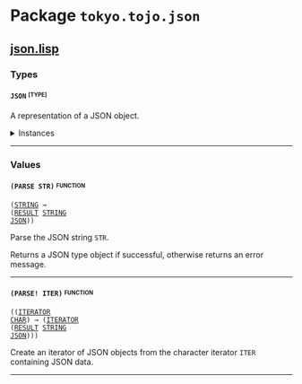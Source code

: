# Package `tokyo.tojo.json`<a name="tokyo.tojo.json-package"></a>

## [json.lisp](https://github.com/tojoqk/json/tree/main/src/json.lisp) <a name="tokyo.tojo.json-json-lisp-file"></a>

### Types

#### <code>JSON</code> <sup><sub>[TYPE]</sub></sup><a name="json-type"></a>

A representation of a JSON object.

<details>
<summary>Instances</summary>

- <code><a href="#runtimerepr-class">RUNTIMEREPR</a> <a href="#json-type">JSON</a></code>
- <code><a href="#eq-class">EQ</a> <a href="#json-type">JSON</a></code>
- <code><a href="#into-class">INTO</a> <a href="#unit-type">UNIT</a> <a href="#json-type">JSON</a></code>
- <code><a href="#into-class">INTO</a> <a href="#boolean-type">BOOLEAN</a> <a href="#json-type">JSON</a></code>
- <code><a href="#into-class">INTO</a> <a href="#string-type">STRING</a> <a href="#json-type">JSON</a></code>
- <code><a href="#into-class">INTO</a> <a href="#double-float-type">DOUBLE-FLOAT</a> <a href="#json-type">JSON</a></code>
- <code><a href="#into-class">INTO</a> (<a href="#list-type">LIST</a> <a href="#json-type">JSON</a>) <a href="#json-type">JSON</a></code>
- <code><a href="#into-class">INTO</a> (<a href="#map-type">MAP</a> <a href="#string-type">STRING</a> <a href="#json-type">JSON</a>) <a href="#json-type">JSON</a></code>
- <code><a href="#into-class">INTO</a> <a href="#json-type">JSON</a> <a href="#string-type">STRING</a></code>
- <code><a href="#tryinto-class">TRYINTO</a> <a href="#string-type">STRING</a> <a href="#json-type">JSON</a></code>

</details>


***

### Values

#### <code>(PARSE STR)</code> <sup><sub>FUNCTION</sub></sup><a name="parse-value"></a>
<code>(<a href="#string-type">STRING</a> &rarr; (<a href="#result-type">RESULT</a> <a href="#string-type">STRING</a> <a href="#json-type">JSON</a>))</code>

Parse the JSON string `STR`.

Returns a JSON type object if successful, otherwise returns an error message.


***

#### <code>(PARSE! ITER)</code> <sup><sub>FUNCTION</sub></sup><a name="parse!-value"></a>
<code>((<a href="#iterator-type">ITERATOR</a> <a href="#char-type">CHAR</a>) &rarr; (<a href="#iterator-type">ITERATOR</a> (<a href="#result-type">RESULT</a> <a href="#string-type">STRING</a> <a href="#json-type">JSON</a>)))</code>

Create an iterator of JSON objects from the character iterator `ITER` containing JSON data.


***

